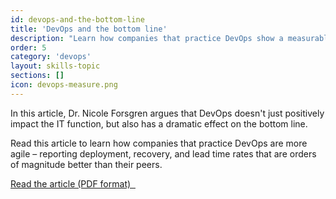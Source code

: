 ```yaml
---
id: devops-and-the-bottom-line
title: 'DevOps and the bottom line'
description: "Learn how companies that practice DevOps show a measurable link between IT investment and organizational performance."
order: 5
category: 'devops'
layout: skills-topic
sections: []
icon: devops-measure.png
---
```

In this article, Dr. Nicole Forsgren argues that DevOps doesn't just positively impact the IT function, but also has a dramatic effect on the bottom line.

Read this article to learn how companies that practice DevOps are more agile &ndash; reporting deployment, recovery, and lead time rates that are orders of magnitude better than their peers.

<a class='accent-button radius cta' href='/assets/pdf/forsgren_article.pdf'>Read the article (PDF format)&nbsp;&nbsp;<i class='fa fa-file-pdf-o'></i></a>
